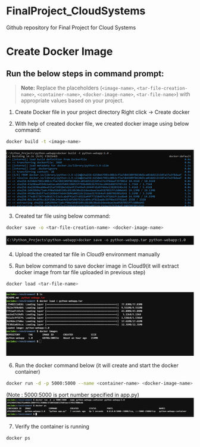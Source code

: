 # FinalProject_CloudSystems
Github repository for Final Project for Cloud Systems
# Create Docker Image
## Run the below steps in command prompt:
>**Note:** Replace the placeholders (`<image-name>`, `<tar-file-creation-name>`, `<container-name>`, `<docker-image-name>`, `<tar-file-name>`) with appropriate values based on your project.
1. Create Docker file in your project directory
	Right click -> Create docker

2. With help of created docker file, we created docker image using below command:
```sh
docker build -t <image-name>
```
![Logo](/screenshot/Picture1.png "Picture")

3. Created tar file using below command:
```sh
docker save -o <tar-file-creation-name> <docker-image-name>
```
![Logo](/screenshot/4_create_tarfile.png "Picture")

4. Upload the created tar file in Cloud9 environment manually

5. Run below command to save docker image in Cloud9(it will extract docker image from tar file uploaded in previous step)
```sh
docker load <tar-file-name>
```
![Logo](/screenshot/5_importtartocloud9.png "Picture") 

6. Run the docker command below (it will create and start the docker container)
```sh
docker run -d -p 5000:5000 --name <container-name> <docker-image-name>
```
(Note : 5000:5000 is port number specified in app.py)
![Logo](/screenshot/6_rundockercontainer.png "Picture") 

7. Verify the container is running
```sh
docker ps
```
